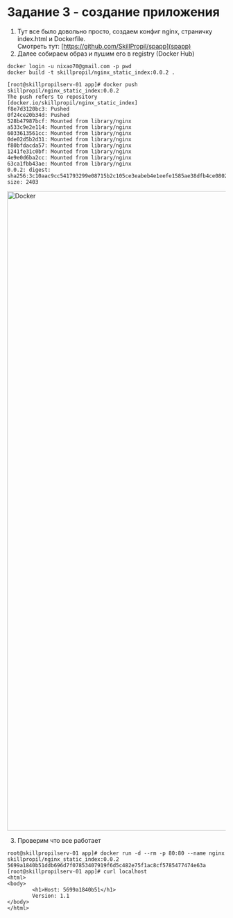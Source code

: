 # Задание 3 - создание приложения
 1) Тут все было довольно просто, создаем конфиг nginx, страничку index.html и Dockerfile.  
 Смотреть тут: [https://github.com/SkillPropil/spapp](spapp)  
 2) Далее собираем образ и пушим его в registry (Docker Hub)  
```
docker login -u nixao70@gmail.com -p pwd
docker build -t skillpropil/nginx_static_index:0.0.2 .

[root@skillpropilserv-01 app]# docker push skillpropil/nginx_static_index:0.0.2
The push refers to repository [docker.io/skillpropil/nginx_static_index]
f8e7d3120bc3: Pushed 
0f24ce20b34d: Pushed 
528b47987bcf: Mounted from library/nginx 
a533c9e2e114: Mounted from library/nginx 
6033613561cc: Mounted from library/nginx 
0de02d5b2d31: Mounted from library/nginx 
f80bfdacda57: Mounted from library/nginx 
1241fe31c0bf: Mounted from library/nginx 
4e9e0d6ba2cc: Mounted from library/nginx 
63ca1fbb43ae: Mounted from library/nginx 
0.0.2: digest: sha256:3c10aac9cc541793299e08715b2c105ce3eabeb4e1eefe1585ae38dfb4ce0802 size: 2403

```  
<img width="1470" alt="Docker" src="https://github.com/user-attachments/assets/58ce75bd-bdf4-4328-9aa3-385cdbb4b356">  

 3) Проверим что все работает
```
root@skillpropilserv-01 app]# docker run -d --rm -p 80:80 --name nginx skillpropil/nginx_static_index:0.0.2
5699a1840b51ddb696d7f07853407919f6d5c482e75f1ac8cf5785477474e63a
[root@skillpropilserv-01 app]# curl localhost
<html>
<body>
        <h1>Host: 5699a1840b51</h1>
        Version: 1.1
</body>
</html>
```
